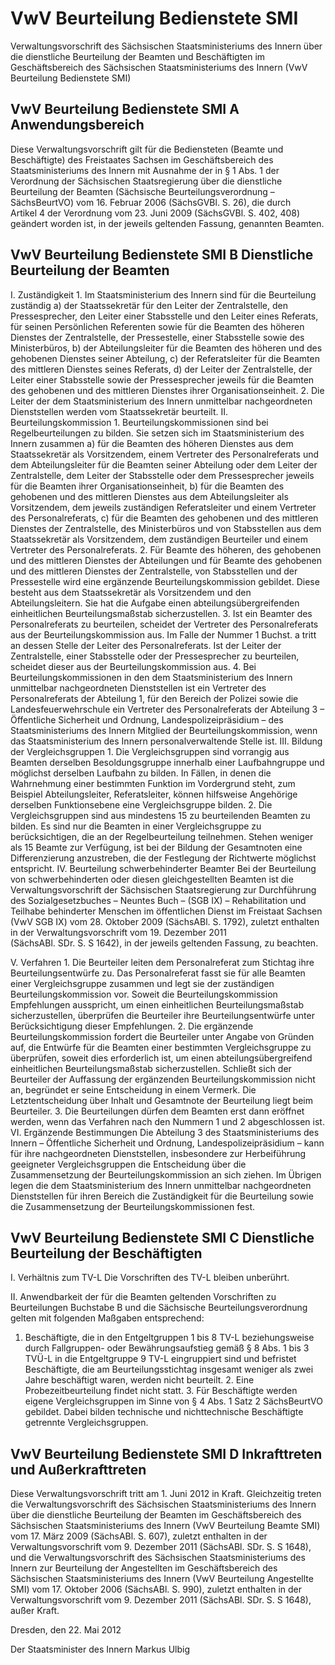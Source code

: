 # VwV Beurteilung Bedienstete SMI

Verwaltungsvorschrift des Sächsischen Staatsministeriums des Innern über die dienstliche Beurteilung der Beamten und Beschäftigten im Geschäftsbereich des Sächsischen Staatsministeriums des Innern (VwV Beurteilung Bedienstete SMI)

## VwV Beurteilung Bedienstete SMI A Anwendungsbereich

Diese Verwaltungsvorschrift gilt für die Bediensteten (Beamte und Beschäftigte) des Freistaates Sachsen im Geschäftsbereich des Staatsministeriums des Innern mit Ausnahme der in § 1 Abs. 1 der Verordnung der Sächsischen Staatsregierung über die dienstliche Beurteilung der Beamten (Sächsische Beurteilungsverordnung – SächsBeurtVO) vom 16. Februar 2006 (SächsGVBl. S. 26), die durch Artikel 4 der Verordnung vom 23. Juni 2009 (SächsGVBl. S. 402, 408) geändert worden ist, in der jeweils geltenden Fassung, genannten Beamten.


## VwV Beurteilung Bedienstete SMI B Dienstliche Beurteilung der Beamten

I. Zuständigkeit 1. Im Staatsministerium des Innern sind für die Beurteilung zuständig a) der Staatssekretär für den Leiter der Zentralstelle, den Pressesprecher, den Leiter einer Stabsstelle und den Leiter eines Referats, für seinen Persönlichen Referenten sowie für die Beamten des höheren Dienstes der Zentralstelle, der Pressestelle, einer Stabsstelle sowie des Ministerbüros, b) der Abteilungsleiter für die Beamten des höheren und des gehobenen Dienstes seiner Abteilung, c) der Referatsleiter für die Beamten des mittleren Dienstes seines Referats, d) der Leiter der Zentralstelle, der Leiter einer Stabsstelle sowie der Pressesprecher jeweils für die Beamten des gehobenen und des mittleren Dienstes ihrer Organisationseinheit. 2. Die Leiter der dem Staatsministerium des Innern unmittelbar nachgeordneten Dienststellen werden vom Staatssekretär beurteilt. II. Beurteilungskommission 1. Beurteilungskommissionen sind bei Regelbeurteilungen zu bilden. Sie setzen sich im Staatsministerium des Innern zusammen a) für die Beamten des höheren Dienstes aus dem Staatssekretär als Vorsitzendem, einem Vertreter des Personalreferats und dem Abteilungsleiter für die Beamten seiner Abteilung oder dem Leiter der Zentralstelle, dem Leiter der Stabsstelle oder dem Pressesprecher jeweils für die Beamten ihrer Organisationseinheit, b) für die Beamten des gehobenen und des mittleren Dienstes aus dem Abteilungsleiter als Vorsitzendem, dem jeweils zuständigen Referatsleiter und einem Vertreter des Personalreferats, c) für die Beamten des gehobenen und des mittleren Dienstes der Zentralstelle, des Ministerbüros und von Stabsstellen aus dem Staatssekretär als Vorsitzendem, dem zuständigen Beurteiler und einem Vertreter des Personalreferats. 2. Für Beamte des höheren, des gehobenen und des mittleren Dienstes der Abteilungen und für Beamte des gehobenen und des mittleren Dienstes der Zentralstelle, von Stabsstellen und der Pressestelle wird eine ergänzende Beurteilungskommission gebildet. Diese besteht aus dem Staatssekretär als Vorsitzendem und den Abteilungsleitern. Sie hat die Aufgabe einen abteilungsübergreifenden einheitlichen Beurteilungsmaßstab sicherzustellen. 3. Ist ein Beamter des Personalreferats zu beurteilen, scheidet der Vertreter des Personalreferats aus der Beurteilungskommission aus. Im Falle der Nummer 1 Buchst. a tritt an dessen Stelle der Leiter des Personalreferats. Ist der Leiter der Zentralstelle, einer Stabsstelle oder der Pressesprecher zu beurteilen, scheidet dieser aus der Beurteilungskommission aus. 4. Bei Beurteilungskommissionen in den dem Staatsministerium des Innern unmittelbar nachgeordneten Dienststellen ist ein Vertreter des Personalreferats der Abteilung 1, für den Bereich der Polizei sowie die Landesfeuerwehrschule ein Vertreter des Personalreferats der Abteilung 3 – Öffentliche Sicherheit und Ordnung, Landespolizeipräsidium – des Staatsministeriums des Innern Mitglied der Beurteilungskommission, wenn das Staatsministerium des Innern personalverwaltende Stelle ist. III. Bildung der Vergleichsgruppen 1. Die Vergleichsgruppen sind vorrangig aus Beamten derselben Besoldungsgruppe innerhalb einer Laufbahngruppe und möglichst derselben Laufbahn zu bilden. In Fällen, in denen die Wahrnehmung einer bestimmten Funktion im Vordergrund steht, zum Beispiel Abteilungsleiter, Referatsleiter, können hilfsweise Angehörige derselben Funktionsebene eine Vergleichsgruppe bilden. 2. Die Vergleichsgruppen sind aus mindestens 15 zu beurteilenden Beamten zu bilden. Es sind nur die Beamten in einer Vergleichsgruppe zu berücksichtigen, die an der Regelbeurteilung teilnehmen. Stehen weniger als 15 Beamte zur Verfügung, ist bei der Bildung der Gesamtnoten eine Differenzierung anzustreben, die der Festlegung der Richtwerte möglichst entspricht. IV. Beurteilung schwerbehinderter Beamter Bei der Beurteilung von schwerbehinderten oder diesen gleichgestellten Beamten ist die Verwaltungsvorschrift der Sächsischen Staatsregierung zur Durchführung des Sozialgesetzbuches – Neuntes Buch – (SGB IX) – Rehabilitation und Teilhabe behinderter Menschen im öffentlichen Dienst im Freistaat Sachsen (VwV SGB IX) vom 28. Oktober 2009 (SächsABl. S. 1792), zuletzt enthalten in der Verwaltungsvorschrift vom 19. Dezember 2011 (SächsABl. SDr. S. S 1642), in der jeweils geltenden Fassung, zu beachten.

V. Verfahren 1. Die Beurteiler leiten dem Personalreferat zum Stichtag ihre Beurteilungsentwürfe zu. Das Personalreferat fasst sie für alle Beamten einer Vergleichsgruppe zusammen und legt sie der zuständigen Beurteilungskommission vor. Soweit die Beurteilungskommission Empfehlungen ausspricht, um einen einheitlichen Beurteilungsmaßstab sicherzustellen, überprüfen die Beurteiler ihre Beurteilungsentwürfe unter Berücksichtigung dieser Empfehlungen. 2. Die ergänzende Beurteilungskommission fordert die Beurteiler unter Angabe von Gründen auf, die Entwürfe für die Beamten einer bestimmten Vergleichsgruppe zu überprüfen, soweit dies erforderlich ist, um einen abteilungsübergreifend einheitlichen Beurteilungsmaßstab sicherzustellen. Schließt sich der Beurteiler der Auffassung der ergänzenden Beurteilungskommission nicht an, begründet er seine Entscheidung in einem Vermerk. Die Letztentscheidung über Inhalt und Gesamtnote der Beurteilung liegt beim Beurteiler. 3. Die Beurteilungen dürfen dem Beamten erst dann eröffnet werden, wenn das Verfahren nach den Nummern 1 und 2 abgeschlossen ist. VI. Ergänzende Bestimmungen Die Abteilung 3 des Staatsministeriums des Innern – Öffentliche Sicherheit und Ordnung, Landespolizeipräsidium – kann für ihre nachgeordneten Dienststellen, insbesondere zur Herbeiführung geeigneter Vergleichsgruppen die Entscheidung über die Zusammensetzung der Beurteilungskommission an sich ziehen. Im Übrigen legen die dem Staatsministerium des Innern unmittelbar nachgeordneten Dienststellen für ihren Bereich die Zuständigkeit für die Beurteilung sowie die Zusammensetzung der Beurteilungskommissionen fest.


## VwV Beurteilung Bedienstete SMI C Dienstliche Beurteilung der Beschäftigten

I. Verhältnis zum TV-L Die Vorschriften des TV-L bleiben unberührt.

II. Anwendbarkeit der für die Beamten geltenden Vorschriften zu Beurteilungen Buchstabe B und die 
        Sächsische Beurteilungsverordnung gelten mit folgenden Maßgaben entsprechend:

1. Beschäftigte, die in den Entgeltgruppen 1 bis 8 TV-L beziehungsweise durch Fallgruppen- oder Bewährungsaufstieg gemäß § 8 Abs. 1 bis 3 TVÜ-L in die Entgeltgruppe 9 TV-L eingruppiert sind und befristet Beschäftigte, die am Beurteilungsstichtag insgesamt weniger als zwei Jahre beschäftigt waren, werden nicht beurteilt. 2. Eine Probezeitbeurteilung findet nicht statt. 3. Für Beschäftigte werden eigene Vergleichsgruppen im Sinne von 
          § 4 Abs. 1 Satz 2 SächsBeurtVO gebildet. Dabei bilden technische und nichttechnische Beschäftigte getrennte Vergleichsgruppen. 
## VwV Beurteilung Bedienstete SMI D Inkrafttreten und Außerkrafttreten

Diese Verwaltungsvorschrift tritt am 1. Juni 2012 in Kraft. Gleichzeitig treten die Verwaltungsvorschrift des Sächsischen Staatsministeriums des Innern über die dienstliche Beurteilung der Beamten im Geschäftsbereich des Sächsischen Staatsministeriums des Innern (VwV Beurteilung Beamte SMI) vom 17. März 2009 (SächsABl. S. 607), zuletzt enthalten in der Verwaltungsvorschrift vom 9. Dezember 2011 (SächsABl. SDr. S. S 1648), und die Verwaltungsvorschrift des Sächsischen Staatsministeriums des Innern zur Beurteilung der Angestellten im Geschäftsbereich des Sächsischen Staatsministeriums des Innern (VwV Beurteilung Angestellte SMI) vom 17. Oktober 2006 (SächsABl. S. 990), zuletzt enthalten in der Verwaltungsvorschrift vom 9. Dezember 2011 (SächsABl. SDr. S. S 1648), außer Kraft.

Dresden, den 22. Mai 2012

Der Staatsminister des Innern 
           Markus Ulbig

